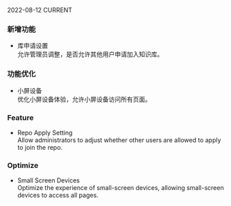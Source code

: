 2022-08-12
CURRENT
### 新增功能

- 库申请设置   
允许管理员调整，是否允许其他用户申请加入知识库。

### 功能优化

- 小屏设备   
优化小屏设备体验，允许小屏设备访问所有页面。

### Feature

- Repo Apply Setting   
Allow administrators to adjust whether other users are allowed to apply to join the repo.

### Optimize

- Small Screen Devices   
Optimize the experience of small-screen devices, allowing small-screen devices to access all pages.